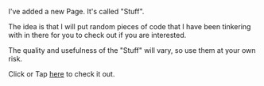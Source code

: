 <!--
Title: I Added Some New "Stuff"
Date: 2017/01/12
Template: post
Blog: true
-->

I've added a new Page. It's called "Stuff".

The idea is that I will put random pieces of code that I have been tinkering with in there for you
to check out if you are interested.

The quality and usefulness of the "Stuff" will vary, so use them at your own risk.

Click or Tap [here][1] to check it out.

[1]: pages/stuff
